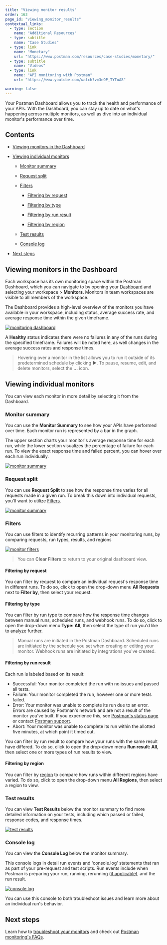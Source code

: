 ```yaml
---
title: "Viewing monitor results"
order: 163
page_id: "viewing_monitor_results"
contextual_links:
  - type: section
    name: "Additional Resources"
  - type: subtitle
    name: "Case Studies"
  - type: link
    name: "Monetary"
    url: "https://www.postman.com/resources/case-studies/monetary/"
  - type: subtitle
    name: "Videos"
  - type: link
    name: "API monitoring with Postman"
    url: "https://www.youtube.com/watch?v=3nOP_TYTuA8"

warning: false
---
```


Your Postman Dashboard allows you to track the health and performance of your APIs. With the Dashboard, you can stay up to date on what's happening across multiple monitors, as well as dive into an individual monitor's performance over time.

## Contents

* [Viewing monitors in the Dashboard](#viewing-monitors-in-the-dashboard)

* [Viewing individual monitors](#viewing-individual-monitors)

    * [Monitor summary](#monitor-summary)

    * [Request split](#request-split)

    * [Filters](#filters)

        * [Filtering by request](#filtering-by-request)

        * [Filtering by type](#filtering-by-type)

        * [Filtering by run result](#filtering-by-run-result)

        * [Filtering by region](#filtering-by-region)

    * [Test results](#test-results)

    * [Console log](#console-log)

* [Next steps](#next-steps)

## Viewing monitors in the Dashboard

Each workspace has its own monitoring space within the Postman Dashboard, which you can navigate to by opening your [Dashboard](https://go.postman.co/) and selecting your workspace > **Monitors**. Monitors in team workspaces are visible to all members of the workspace.

The Dashboard provides a high-level overview of the monitors you have available in your workspace, including status, average success rate, and average response time within the given timeframe.

[![monitoring dashboard](https://assets.postman.com/postman-docs/monitor-dashboard1.jpg)](https://assets.postman.com/postman-docs/monitor-dashboard.jpg)

A **Healthy** status indicates there were no failures in any of the runs during the specified timeframe. Failures will be noted here, as well changes in the average success rates and response times.

> Hovering over a monitor in the list allows you to run it outside of its predetermined schedule by clicking **▶**. To pause, resume, edit, and delete monitors, select the **...** icon.

## Viewing individual monitors

You can view each monitor in more detail by selecting it from the Dashboard.

### Monitor summary

You can use the **Monitor Summary** to see how your APIs have performed over time. Each monitor run is represented by a bar in the graph.

The upper section charts your monitor's average response time for each run, while the lower section visualizes the percentage of failure for each run. To view the exact response time and failed percent, you can hover over each run individually.

[![monitor summary](https://assets.postman.com/postman-docs/individual-monitor.jpg)](https://assets.postman.com/postman-docs/individual-monitor.jpg)

### Request split

You can use **Request Split** to see how the response time varies for all requests made in a given run. To break this down into individual requests, you'll want to utilize [Filters](#Filters).

[![monitor summary](https://assets.postman.com/postman-docs/request-split.jpg)](https://assets.postman.com/postman-docs/request-split.jpg)

### Filters

You can use filters to identify recurring patterns in your monitoring runs, by comparing requests, run types, results, and regions

[![monitor filters](https://assets.postman.com/postman-docs/filter-example.gif)](https://assets.postman.com/postman-docs/filter-example.gif)

> You can **Clear Filters** to return to your original dashboard view.

#### Filtering by request

You can filter by request to compare an individual request's response time in different runs. To do so, click to open the drop-down menu **All Requests** next to **Filter by**, then select your request.

#### Filtering by type

You can filter by run type to compare how the response time changes between manual runs, scheduled runs, and webhook runs. To do so, click to open the drop-down menu **Type: All**, then select the type of run you'd like to analyze further.

> Manual runs are initiated in the Postman Dashboard. Scheduled runs are initiated by the schedule you set when creating or editing your monitor. Webhook runs are initiated by integrations you've created.

#### Filtering by run result

Each run is labeled based on its result:

* Successful: Your monitor completed the run with no issues and passed all tests.
* Failure: Your monitor completed the run, however one or more tests failed.
* Error: Your monitor was unable to complete its run due to an error. Errors are caused by Postman's network and are not a result of the monitor you've built. If you experience this, see [Postman's status page](https://status.postman.com/) or contact [Postman support](https://support.getpostman.com/).
* Abort: Your monitor was unable to complete its run within the allotted five minutes, at which point it timed out.

You can filter by run result to compare how your runs with the same result have differed. To do so, click to open the drop-down menu **Run result: All**, then select one or more types of run results to view.

#### Filtering by region

You can filter by [region](/docs/postman/monitors/setting-up-monitor/#adding-regions) to compare how runs within different regions have varied. To do so, click to open the drop-down menu **All Regions**, then select a region to view.

### Test results

You can view **Test Results** below the monitor summary to find more detailed information on your tests, including which passed or failed, response codes, and response times.

[![test results](https://assets.postman.com/postman-docs/test-results-2.jpg)](https://assets.postman.com/postman-docs/test-results-2.jpg)

### Console log

You can view the **Console Log** below the monitor summary.

This console logs in detail run events and 'console.log' statements that ran as part of your pre-request and test scripts. Run events include when Postman is preparing your run, running, rerunning ([if applicable](/docs/postman/monitors/setting-up-monitor/#using-retry-on-failure)), and the run result.

[![console log](https://assets.postman.com/postman-docs/console-log-2.jpg)](https://assets.postman.com/postman-docs/console-log-2.jpg)

 You can use this console to both troubleshoot issues and learn more about an individual run's behavior.

## Next steps

Learn how to [troubleshoot your monitors](/docs/postman/monitors/troubleshooting-monitors/) and check out [Postman monitoring's FAQs](/docs/postman/monitors/faqs-monitors/).
